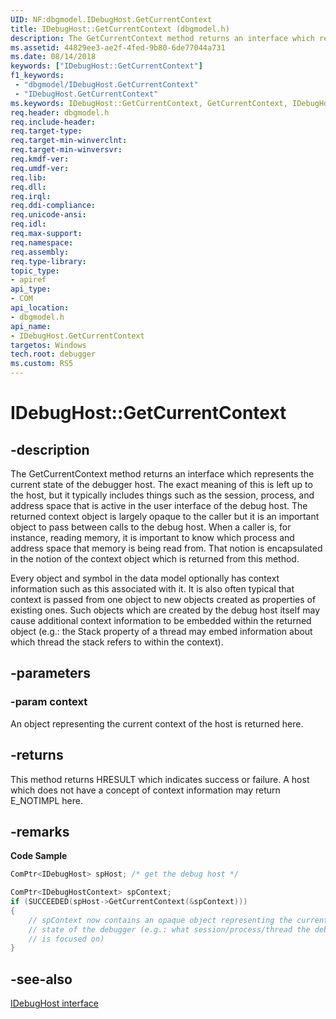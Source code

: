 ```yaml
---
UID: NF:dbgmodel.IDebugHost.GetCurrentContext
title: IDebugHost::GetCurrentContext (dbgmodel.h)
description: The GetCurrentContext method returns an interface which represents the current state of the debugger host.
ms.assetid: 44829ee3-ae2f-4fed-9b80-6de77044a731
ms.date: 08/14/2018
keywords: ["IDebugHost::GetCurrentContext"]
f1_keywords:
 - "dbgmodel/IDebugHost.GetCurrentContext"
 - "IDebugHost.GetCurrentContext"
ms.keywords: IDebugHost::GetCurrentContext, GetCurrentContext, IDebugHost.GetCurrentContext, IDebugHost::GetCurrentContext, IDebugHost.GetCurrentContext
req.header: dbgmodel.h
req.include-header:
req.target-type:
req.target-min-winverclnt:
req.target-min-winversvr:
req.kmdf-ver:
req.umdf-ver:
req.lib:
req.dll:
req.irql: 
req.ddi-compliance:
req.unicode-ansi:
req.idl:
req.max-support:
req.namespace:
req.assembly:
req.type-library: 
topic_type: 
- apiref
api_type: 
- COM
api_location: 
- dbgmodel.h
api_name: 
- IDebugHost.GetCurrentContext
targetos: Windows
tech.root: debugger
ms.custom: RS5
---
```


# IDebugHost::GetCurrentContext


## -description

The GetCurrentContext method returns an interface which represents the current state of the debugger host. The exact meaning of this is left up to the host, but it typically includes things such as the session, process, and address space that is active in the user interface of the debug host. The returned context object is largely opaque to the caller but it is an important object to pass between calls to the debug host. When a caller is, for instance, reading memory, it is important to know which process and address space that memory is being read from. That notion is encapsulated in the notion of the context object which is returned from this method. 

Every object and symbol in the data model optionally has context information such as this associated with it. It is also often typical that context is passed from one object to new objects created as properties of existing ones. Such objects which are created by the debug host itself may cause additional context information to be embedded within the returned object (e.g.: the Stack property of a thread may embed information about which thread the stack refers to within the context). 


## -parameters

### -param context
An object representing the current context of the host is returned here.

## -returns
This method returns HRESULT which indicates success or failure. A host which does not have a concept of context information may return E_NOTIMPL here.

## -remarks

**Code Sample**

```cpp
ComPtr<IDebugHost> spHost; /* get the debug host */

ComPtr<IDebugHostContext> spContext;
if (SUCCEEDED(spHost->GetCurrentContext(&spContext)))
{
    // spContext now contains an opaque object representing the current UI 
    // state of the debugger (e.g.: what session/process/thread the debug UI 
    // is focused on)
}
```

## -see-also

[IDebugHost interface](nn-dbgmodel-idebughost.md)
